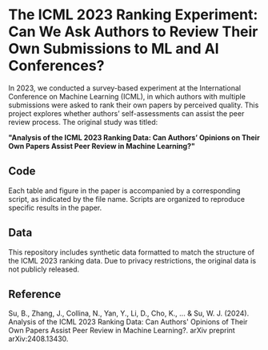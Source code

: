 # The ICML 2023 Ranking Experiment: Can We Ask Authors to Review Their Own Submissions to ML and AI Conferences?

In 2023, we conducted a survey-based experiment at the International Conference on Machine Learning (ICML), in which authors with multiple submissions were asked to rank their own papers by perceived quality. This project explores whether authors’ self-assessments can assist the peer review process. The original study was titled:

**"Analysis of the ICML 2023 Ranking Data: Can Authors’ Opinions on Their Own Papers Assist Peer Review in Machine Learning?"**

## Code

Each table and figure in the paper is accompanied by a corresponding script, as indicated by the file name. Scripts are organized to reproduce specific results in the paper.

## Data

This repository includes synthetic data formatted to match the structure of the ICML 2023 ranking data. Due to privacy restrictions, the original data is not publicly released.

## Reference
Su, B., Zhang, J., Collina, N., Yan, Y., Li, D., Cho, K., ... & Su, W. J. (2024). Analysis of the ICML 2023 Ranking Data: Can Authors' Opinions of Their Own Papers Assist Peer Review in Machine Learning?. arXiv preprint arXiv:2408.13430.
